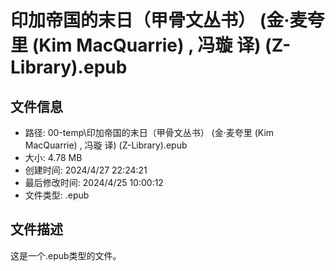 ﻿# 印加帝国的末日（甲骨文丛书） (金·麦夸里 (Kim MacQuarrie) , 冯璇 译) (Z-Library).epub

## 文件信息
- 路径: 00-temp\印加帝国的末日（甲骨文丛书） (金·麦夸里 (Kim MacQuarrie) , 冯璇 译) (Z-Library).epub
- 大小: 4.78 MB
- 创建时间: 2024/4/27 22:24:21
- 最后修改时间: 2024/4/25 10:00:12
- 文件类型: .epub

## 文件描述
这是一个.epub类型的文件。

